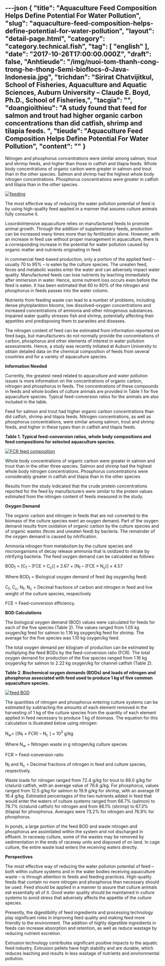 ---json
{
    "title": "Aquaculture Feed Composition Helps Define Potential For Water Pollution",
    "slug": "aquaculture-feed-composition-helps-define-potential-for-water-pollution",
    "layout": "detail-page.html",
    "category": "category.technical.fish",
    "tag": [
        "english"
    ],
    "date": "2017-10-26T17:00:00.000Z",
    "draft": false,
    "Anhtieude": "/img/nuoi-tom-thanh-cong-trong-he-thong-Semi-bioflocs-ở-Java-Indonesia.jpg",
    "trichdan": "Sirirat Chatvijitkul, School of Fisheries, Aquaculture and Aquatic Sciences, Auburn University – Claude E. Boyd, Ph.D., School of Fisheries,",
    "tacgia": "",
    "doangioithieu": "A study found that feed for salmon and trout had higher organic carbon concentrations than did catfish, shrimp and tilapia feeds. ",
    "tieude": "Aquaculture Feed Composition Helps Define Potential For Water Pollution",
    "__content__": ""
}
---
<p><span style="font-size:14px">Nitrogen and phosphorus concentrations were similar among salmon, trout and shrimp feeds, and higher than those in catfish and tilapia feeds. Whole body concentrations of organic carbon were greater in salmon and trout than in the other species. Salmon and shrimp had the highest whole body nitrogen concentrations. Phosphorus concentrations were greater in catfish and tilapia than in the other species.</span></p>

<p><span style="font-size:14px"><a href="http://bioaqua.vn/thanh-phan-trong-thuc-an-nuoi-trong-thuy-san-giup-xac-dinh-kha-nang-o-nhiem-nuoc/feeding/" rel="attachment wp-att-4667"><img alt="feeding" src="http://bioaqua.vn/wp-content/uploads/feeding.jpg" /></a></span></p>

<p><span style="font-size:14px">The most effective way of reducing the water pollution potential of feed is by using high-quality feed applied in a manner that assures&nbsp;culture animals fully consume it.</span></p>

<p><span style="font-size:14px">LosordoIntensive aquaculture relies on manufactured feeds to promote animal growth. Through the addition of supplementary feeds, production can be increased many times more than by fertilization alone. However, with an increase in feed use without proper management in aquaculture, there is a corresponding increase in the potential for water pollution caused by organic matter and nutrients originating in feed.</span></p>

<p><span style="font-size:14px">In commercial feed-based production, only a portion of the applied feed &ndash; usually 70 to 95% &ndash; is eaten by the culture species. The uneaten feed, feces and metabolic wastes enter the water and can adversely impact water quality. Manufactured feeds can lose nutrients by leaching immediately after immersion in water. Hence, some nutrient loss occurs even before the feed is eaten. It has been estimated that 60 to 80% of the nitrogen and phosphorus in feeds passes into the water column.</span></p>

<p><span style="font-size:14px">Nutrients from feeding waste can lead to a number of problems, including dense phytoplankton blooms, low dissolved-oxygen concentrations and increased concentrations of ammonia and other nitrogenous substances. Impaired water quality stresses fish and shrimp, potentially affecting their appetites and predisposing them to parasites and diseases.</span></p>

<p><span style="font-size:14px">The nitrogen content of feed can be estimated from information reported on feed bags, but manufacturers do not normally provide the concentrations of carbon, phosphorus and other elements of interest in water pollution assessments. Hence, a study was recently initiated at Auburn University to obtain detailed data on the chemical composition of feeds from several countries and for a variety of aquaculture species.</span></p>

<p><span style="font-size:14px"><strong>Information Needed</strong></span></p>

<p><span style="font-size:14px">Currently, the greatest need related to aquaculture and water pollution issues is more information on the concentrations of organic carbon, nitrogen and phosphorus in feeds. The concentrations of these compounds in feeds and whole bodies of culture animals are provided in Table 1 for five aquaculture species. Typical feed-conversion ratios for the animals are also included in the table.</span></p>

<p><span style="font-size:14px">Feed for salmon and trout had higher organic carbon concentrations than did catfish, shrimp and tilapia feeds. Nitrogen concentrations, as well as phosphorus concentrations, were similar among salmon, trout and shrimp feeds, and higher in these types than in catfish and tilapia feeds.</span></p>

<p><span style="font-size:14px"><strong>Table 1. Typical feed-conversion ratios, whole body compositions and feed compositions for selected aquaculture species.</strong></span></p>

<p><span style="font-size:14px"><a href="http://bioaqua.vn/thanh-phan-trong-thuc-an-nuoi-trong-thuy-san-giup-xac-dinh-kha-nang-o-nhiem-nuoc/fcr-feed-composition/" rel="attachment wp-att-4671"><img alt="FCR feed composition" src="http://bioaqua.vn/wp-content/uploads/FCR-feed-composition.jpg" /></a></span></p>

<p><span style="font-size:14px">Whole body concentrations of organic carbon were greater in salmon and trout than in the other three species. Salmon and shrimp had the highest whole body nitrogen concentrations. Phosphorus concentrations were considerably greater in catfish and tilapia than in the other species.</span></p>

<p><span style="font-size:14px">Results from the study indicated that the crude protein concentrations reported for the feed by manufacturers were similar to the protein values estimated from the nitrogen content of feeds measured in the study.</span></p>

<p><span style="font-size:14px"><strong>Oxygen Demand</strong></span></p>

<p><span style="font-size:14px">The organic carbon and nitrogen in feeds that are not converted to the biomass of the culture species exert an oxygen demand. Part of the oxygen demand results from oxidation of organic carbon by the culture species and of organic wastes (feces and uneaten feed) by bacteria. The remainder of the oxygen demand is caused by nitrification.</span></p>

<p><span style="font-size:14px">Ammonia nitrogen from metabolism by the culture species and microorganisms of decay release ammonia that is oxidized to nitrate by nitrifying bacteria. The feed oxygen demand can be calculated as follows:</span></p>

<p><span style="font-size:14px">BOD<sub>f</sub>&nbsp;= [C<sub>f</sub>&nbsp;&ndash; (FCE &times; C<sub>c</sub>)] &times; 2.67 + [N<sub>f</sub>&nbsp;&ndash; (FCE &times; N<sub>c</sub>)] &times; 4.57</span></p>

<p><span style="font-size:14px">Where BOD<sub>f</sub>&nbsp;= Biological oxygen demand of feed (kg oxygen/kg feed)</span></p>

<p><span style="font-size:14px">C<sub>f</sub>, C<sub>c</sub>, N<sub>f</sub>, N<sub>c</sub>&nbsp;= Decimal fractions of carbon and nitrogen in feed and live weight of the culture species, respectively</span></p>

<p><span style="font-size:14px">FCE = Feed-conversion efficiency.</span></p>

<p><span style="font-size:14px"><strong>BOD Calculations</strong></span></p>

<p><span style="font-size:14px">The biological oxygen demand (BOD) values were calculated for feeds for each of the five species (Table 2). The values ranged from 1.05 kg oxygen/kg feed for salmon to 1.16 kg oxygen/kg feed for shrimp. The average for the five species was 1.10 kg oxygen/kg feed.</span></p>

<p><span style="font-size:14px">The total oxygen demand per kilogram of production can be estimated by multiplying the feed BODs by the feed-conversion ratio (FCR). The total oxygen demand for production of the five species ranged from 1.16 kg oxygen/kg for salmon to 2.22 kg oxygen/kg for channel catfish (Table 2).</span></p>

<p><span style="font-size:14px"><strong>Table 2. Biochemical oxygen demands (BODs) and loads of nitrogen and phosphorus associated with feed used to produce 1 kg of five common aquaculture species.</strong></span></p>

<p><span style="font-size:14px"><a href="http://bioaqua.vn/thanh-phan-trong-thuc-an-nuoi-trong-thuy-san-giup-xac-dinh-kha-nang-o-nhiem-nuoc/feed-bod/" rel="attachment wp-att-4672"><img alt="feed BOD" src="http://bioaqua.vn/wp-content/uploads/feed-BOD.jpg" /></a></span></p>

<p><span style="font-size:14px">The quantities of nitrogen and phosphorus entering culture systems can be estimated by subtracting the amounts of each element removed in the harvesting of 1 kg of the culture species from the quantity of each element applied in feed necessary to produce 1 kg of biomass. The equation for this calculation is illustrated below using nitrogen:</span></p>

<p><span style="font-size:14px">N<sub>w</sub>= [(N<sub>f</sub>&nbsp;&times; FCR) &ndash; N<sub>c</sub>&nbsp;] &times; 10<sup>3</sup>&nbsp;g/kg</span></p>

<p><span style="font-size:14px">Where N<sub>w</sub>&nbsp;= Nitrogen waste in g nitrogen/kg culture species</span></p>

<p><span style="font-size:14px">FCR = Feed-conversion ratio</span></p>

<p><span style="font-size:14px">N<sub>f</sub>&nbsp;and N<sub>c</sub>&nbsp;= Decimal fractions of nitrogen in feed and culture species, respectively.</span></p>

<p><span style="font-size:14px">Waste loads for nitrogen ranged from 72.4 g/kg for trout to 88.0 g/kg for ictalurid catfish, with an average value of 76.6 g/kg. For phosphorus, values ranged from 12.5 g/kg for salmon to 19.9 g/kg for shrimp, with an average 0f 16.4 g/kg. Estimated percentages of the two nutrients added in feed that would enter the waters of culture systems ranged from 66.7% (salmon) to 78.7% (ictalurid catfish) for nitrogen and from 86.1% (shrimp) to 67.3% (tilapia) for phosphorus. Averages were 73.2% for nitrogen and 76.9% for phosphorus.</span></p>

<p><span style="font-size:14px">In ponds, a large portion of the feed BOD and waste nitrogen and phosphorus are assimilated within the system and not discharged in effluent. In raceway culture, some of the wastes may be removed by sedimentation in the ends of raceway units and disposed of on land. In cage culture, the entire waste load enters the receiving waters directly.</span></p>

<p><span style="font-size:14px"><strong>Perspectives</strong></span></p>

<p><span style="font-size:14px">The most effective way of reducing the water pollution potential of feed &ndash; both within culture systems and in the water bodies receiving aquaculture waste &ndash; is through attention to feeds and feeding practices. High-quality feeds that contain no more nitrogen and phosphorus than necessary should be used. Feed should be applied in a manner to assure that culture animals eat essentially all of it. Good water quality should be maintained in culture systems to avoid stress that adversely affects the appetite of the culture species.</span></p>

<p><span style="font-size:14px">Presently, the digestibility of feed ingredients and processing technology play significant roles in improving feed quality and making feed more friendly to the environment. The addition of highly digestible ingredients in feeds can increase absorption and retention, as well as reduce wastage by reducing nutrient excretion.</span></p>

<p><span style="font-size:14px">Extrusion technology contributes significant positive impacts to the aquatic feed industry. Extrusion pellets have high stability and are durable, which reduces leaching and results in less wastage of nutrients and environmental pollution.</span></p>
